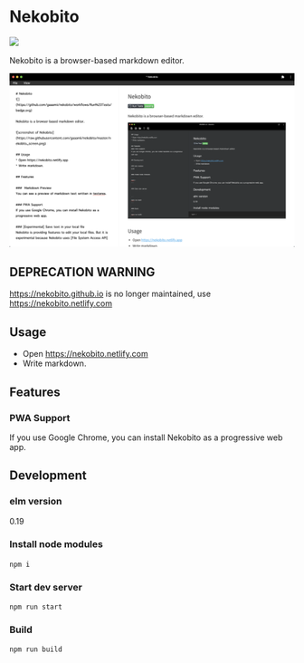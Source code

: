# Nekobito
![](https://github.com/gaaamii/nekobito/workflows/Run%20Tests/badge.svg)

Nekobito is a browser-based markdown editor.

![screenshot of Nekobito](nekobito_screen.png)

## DEPRECATION WARNING
https://nekobito.github.io is no longer maintained, use https://nekobito.netlify.com

## Usage
* Open https://nekobito.netlify.com
* Write markdown.

## Features
### PWA Support
If you use Google Chrome, you can install Nekobito as a progressive web app.

## Development

### elm version
0.19

### Install node modules
```
npm i
```

### Start dev server


```
npm run start
```

### Build
```
npm run build
```
